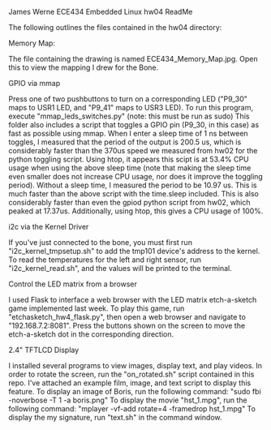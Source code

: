 James Werne
ECE434 Embedded Linux
hw04 ReadMe

The following outlines the files contained in the hw04 directory:


Memory Map:

The file containing the drawing is named ECE434_Memory_Map.jpg. Open this to view the mapping I drew for the Bone.


GPIO via mmap

Press one of two pushbuttons to turn on a corresponding LED ("P9_30" maps to USR1 LED, and "P9_41" maps to USR3 LED). To run this program, execute "mmap_leds_switches.py" (note: this must be run as sudo)
This folder also includes a script that toggles a GPIO pin (P9_30, in this case) as fast as possible using mmap.
When I enter a sleep time of 1 ns between toggles, I measured that the period of the output is 200.5 us, which is considerably faster than the 370us speed we measured from hw02 for the python toggling script. Using htop, it appears this scipt
is at 53.4% CPU usage when using the above sleep time (note that making the sleep time even smaller does not increase CPU usage, nor does it improve the toggling period).
Without a sleep time, I measured the period to be 10.97 us. This is much faster than the above script with the time.sleep included. This is also considerably faster than even the gpiod python script from hw02, which peaked at 17.37us. Additionally, 
using htop, this gives a CPU usage of 100%.



i2c via the Kernel Driver

If you've just connected to the bone, you must first run "i2c_kernel_tmpsetup.sh" to add the tmp101 device's address to the kernel. To read the temperatures for the left and right sensor, run "i2c_kernel_read.sh", and the values will be printed to the terminal.



Control the LED matrix from a browser

I used Flask to interface a web browser with the LED matrix etch-a-sketch game implemented last week. To play this game, run "etchasketch_hw4_flask.py", then open a web browser and navigate to "192.168.7.2:8081". Press the buttons shown on the screen to move the etch-a-sketch dot in the corresponding direction.



2.4" TFTLCD Display

I installed several programs to view images, display text, and play videos.
In order to rotate the screen, run the "on_rotated.sh" script contained in this repo. I've attached an example film, image, and text script to display this feature.
To display an image of Boris, run the following command: "sudo fbi -noverbose -T 1 -a boris.png"
To display the movie "hst_1.mpg", run the following command: "mplayer -vf-add rotate=4 -framedrop hst_1.mpg"
To display the my signature, run "text.sh" in the command window.
